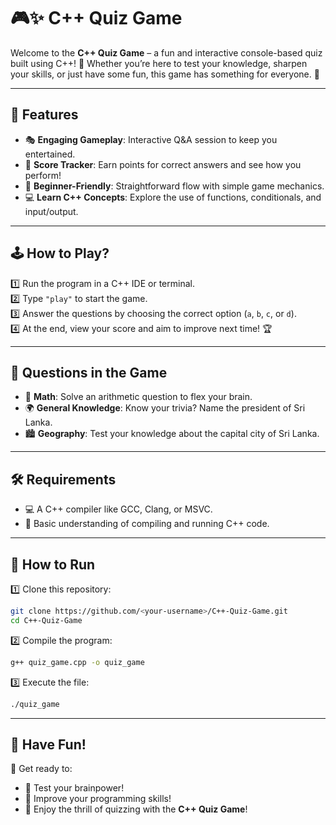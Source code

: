 # 🎮✨ C++ Quiz Game  

Welcome to the **C++ Quiz Game** – a fun and interactive console-based quiz built using C++! 🧩 Whether you’re here to test your knowledge, sharpen your skills, or just have some fun, this game has something for everyone. 🚀  

---  

## 🌟 Features  

- 🎭 **Engaging Gameplay**: Interactive Q&A session to keep you entertained.  
- 🏅 **Score Tracker**: Earn points for correct answers and see how you perform!  
- 📖 **Beginner-Friendly**: Straightforward flow with simple game mechanics.  
- 💻 **Learn C++ Concepts**: Explore the use of functions, conditionals, and input/output.  

---  

## 🕹️ How to Play?  

1️⃣ Run the program in a C++ IDE or terminal.  
2️⃣ Type `"play"` to start the game.  
3️⃣ Answer the questions by choosing the correct option (`a`, `b`, `c`, or `d`).  
4️⃣ At the end, view your score and aim to improve next time! 🏆  

---  

## 🧠 Questions in the Game  

- 🧮 **Math**: Solve an arithmetic question to flex your brain.  
- 🌍 **General Knowledge**: Know your trivia? Name the president of Sri Lanka.  
- 🏙️ **Geography**: Test your knowledge about the capital city of Sri Lanka.  

---  

## 🛠️ Requirements  

- 💻 A C++ compiler like GCC, Clang, or MSVC.  
- 📘 Basic understanding of compiling and running C++ code.  

---  

## 🚀 How to Run  

1️⃣ Clone this repository:  
```bash  
git clone https://github.com/<your-username>/C++-Quiz-Game.git  
cd C++-Quiz-Game  
```  

2️⃣ Compile the program:  
```bash  
g++ quiz_game.cpp -o quiz_game  
```  

3️⃣ Execute the file:  
```bash  
./quiz_game  
```  

---  

## 🎉 Have Fun!  

🎊 Get ready to:  
- 🧩 Test your brainpower!  
- 🎯 Improve your programming skills!  
- 🥳 Enjoy the thrill of quizzing with the **C++ Quiz Game**!  

